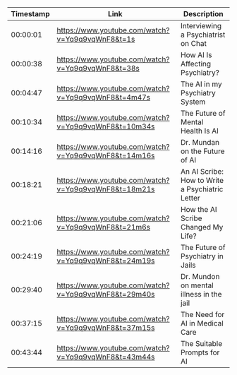 | Timestamp | Link                                                                                                         | Description                                     |
| --------- | ------------------------------------------------------------------------------------------------------------ | ----------------------------------------------- |
| 00:00:01  | <https://www.youtube.com/watch?v=Yq9q9vqWnF8&t=1s>                                                           | Interviewing a Psychiatrist on Chat             |
| 00:00:38  | <https://www.youtube.com/watch?v=Yq9q9vqWnF8&t=38s>                                                          | How AI Is Affecting Psychiatry?                 |
| 00:04:47  | <https://www.youtube.com/watch?v=Yq9q9vqWnF8&t=4m47s>                                                        | The AI in my Psychiatry System                  |
| 00:10:34  | <https://www.youtube.com/watch?v=Yq9q9vqWnF8&t=10m34s>                                                       | The Future of Mental Health Is AI               |
| 00:14:16  | <https://www.youtube.com/watch?v=Yq9q9vqWnF8&t=14m16s>                                                       | Dr. Mundan on the Future of AI                  |
| 00:18:21  | <https://www.youtube.com/watch?v=Yq9q9vqWnF8&t=18m21s>                                                       | An AI Scribe: How to Write a Psychiatric Letter |
| 00:21:06  | <https://www.youtube.com/watch?v=Yq9q9vqWnF8&t=21m6s>                                                        | How the AI Scribe Changed My Life?              |
| 00:24:19  | <https://www.youtube.com/watch?v=Yq9q9vqWnF8&t=24m19s>                                                       | The Future of Psychiatry in Jails               |
| 00:29:40  | <https://www.youtube.com/watch?v=Yq9q9vqWnF8&t=29m40s>                                                       | Dr. Mundon on mental illness in the jail        |
| 00:37:15  | <https://www.youtube.com/watch?v=Yq9q9vqWnF8&t=37m15s>                                                       | The Need for AI in Medical Care                 |
| 00:43:44  | <https://www.youtube.com/watch?v=Yq9q9vqWnF8&t=43m44s>                                                       | The Suitable Prompts for AI                     |

